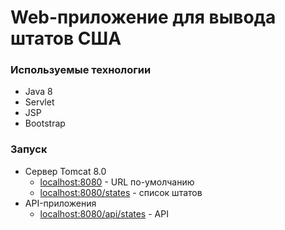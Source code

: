 # Web-приложение для вывода штатов США

### Используемые технологии
* Java 8 
* Servlet
* JSP
* Bootstrap

### Запуск
* Сервер Tomcat 8.0
    * [localhost:8080](http://localhost:8080) - URL по-умолчанию
    * [localhost:8080/states](http://localhost:8080/states) - список штатов
* API-приложения
    * [localhost:8080/api/states](http://localhost:8080/api/states) - API